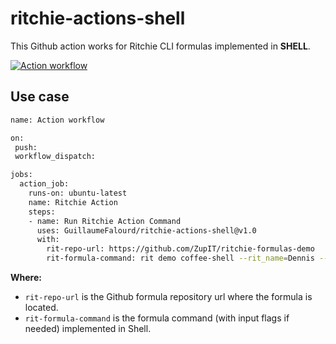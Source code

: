 # ritchie-actions-shell

This Github action works for Ritchie CLI formulas implemented in **SHELL**.

[![Action workflow](https://github.com/GuillaumeFalourd/ritchie-actions-shell/actions/workflows/main.yml/badge.svg)](https://github.com/GuillaumeFalourd/ritchie-actions-shell/actions/workflows/main.yml)

## Use case

```bash
name: Action workflow

on:
 push:
 workflow_dispatch:

jobs:
  action_job:
    runs-on: ubuntu-latest
    name: Ritchie Action
    steps:
    - name: Run Ritchie Action Command
      uses: GuillaumeFalourd/ritchie-actions-shell@v1.0
      with:
        rit-repo-url: https://github.com/ZupIT/ritchie-formulas-demo
        rit-formula-command: rit demo coffee-shell --rit_name=Dennis --rit_coffee_type=espresso --rit_delivery=false
```

**Where:**

- `rit-repo-url` is the Github formula repository url where the formula is located.
- `rit-formula-command` is the formula command (with input flags if needed) implemented in Shell.
